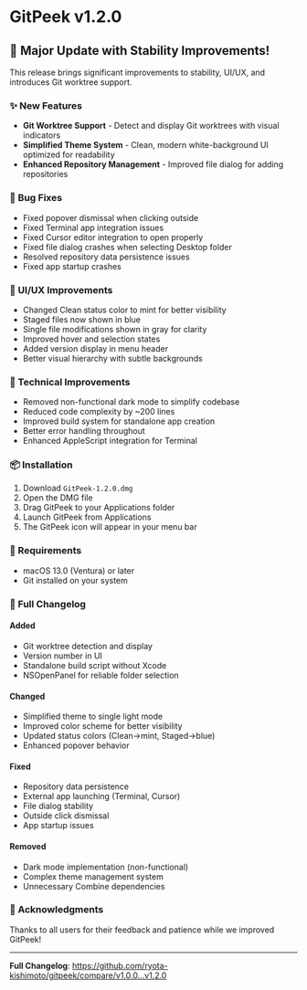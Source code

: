 # GitPeek v1.2.0

## 🎉 Major Update with Stability Improvements!

This release brings significant improvements to stability, UI/UX, and introduces Git worktree support.

### ✨ New Features

- **Git Worktree Support** - Detect and display Git worktrees with visual indicators
- **Simplified Theme System** - Clean, modern white-background UI optimized for readability
- **Enhanced Repository Management** - Improved file dialog for adding repositories

### 🐛 Bug Fixes

- Fixed popover dismissal when clicking outside
- Fixed Terminal app integration issues  
- Fixed Cursor editor integration to open properly
- Fixed file dialog crashes when selecting Desktop folder
- Resolved repository data persistence issues
- Fixed app startup crashes

### 🎨 UI/UX Improvements

- Changed Clean status color to mint for better visibility
- Staged files now shown in blue
- Single file modifications shown in gray for clarity
- Improved hover and selection states
- Added version display in menu header
- Better visual hierarchy with subtle backgrounds

### 🔧 Technical Improvements

- Removed non-functional dark mode to simplify codebase
- Reduced code complexity by ~200 lines
- Improved build system for standalone app creation
- Better error handling throughout
- Enhanced AppleScript integration for Terminal

### 📦 Installation

1. Download `GitPeek-1.2.0.dmg`
2. Open the DMG file
3. Drag GitPeek to your Applications folder
4. Launch GitPeek from Applications
5. The GitPeek icon will appear in your menu bar

### 🔧 Requirements

- macOS 13.0 (Ventura) or later
- Git installed on your system

### 📝 Full Changelog

#### Added
- Git worktree detection and display
- Version number in UI
- Standalone build script without Xcode
- NSOpenPanel for reliable folder selection

#### Changed
- Simplified theme to single light mode
- Improved color scheme for better visibility
- Updated status colors (Clean→mint, Staged→blue)
- Enhanced popover behavior

#### Fixed
- Repository data persistence
- External app launching (Terminal, Cursor)
- File dialog stability
- Outside click dismissal
- App startup issues

#### Removed
- Dark mode implementation (non-functional)
- Complex theme management system
- Unnecessary Combine dependencies

### 🙏 Acknowledgments

Thanks to all users for their feedback and patience while we improved GitPeek!

---

**Full Changelog**: https://github.com/ryota-kishimoto/gitpeek/compare/v1.0.0...v1.2.0